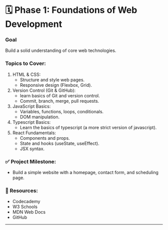 # 🗓️ Phase 1: Foundations of Web Development

### Goal 

Build a solid understanding of core web technologies.

### Topics to Cover:

1. HTML & CSS:
    - Structure and style web pages.
    - Responsive design (Flexbox, Grid).
2. Version Control (Git & GitHub):
    - learn basics of Git and version control. 
    - Commit, branch, merge, pull requests.
3. JavaScript Basics:
    - Variables, functions, loops, conditionals.
    - DOM manipulation.
4. Typescript Basics: 
    - Learn the basics of typescript (a more strict version of javascript).
5. React Fundamentals:
    - Components and props.
    - State and hooks (useState, useEffect).
    - JSX syntax.

### ✅ Project Milestone:

- Build a simple website with a homepage, contact form, and scheduling page.

### 🧠 Resources:

- Codecademy
- W3 Schools
- MDN Web Docs
- GitHub

---
